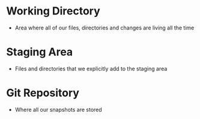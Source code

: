 # Working Directory
- Area where all of our files, directories and changes are living all the time

# Staging Area
- Files and directories that we explicitly add to the staging area

# Git Repository
- Where all our snapshots are stored